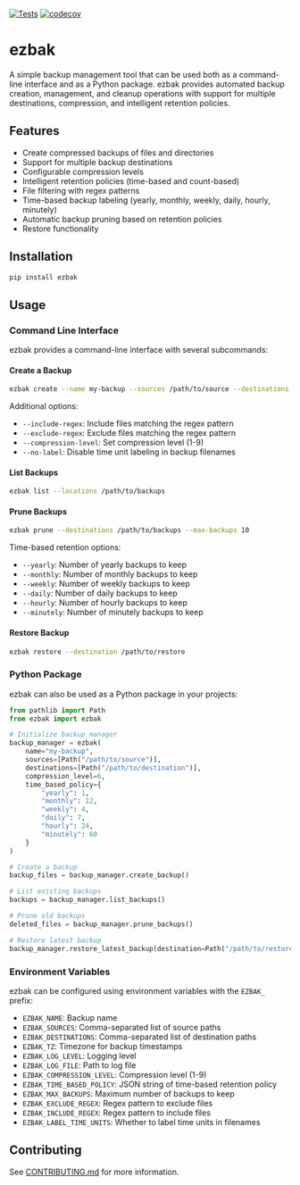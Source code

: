 [![Tests](https://github.com/natelandau/ezbak/actions/workflows/test.yml/badge.svg)](https://github.com/natelandau/ezbak/actions/workflows/test.yml) [![codecov](https://codecov.io/gh/natelandau/ezbak/graph/badge.svg?token=CXstf6zblD)](https://codecov.io/gh/natelandau/ezbak)

# ezbak

A simple backup management tool that can be used both as a command-line interface and as a Python package. ezbak provides automated backup creation, management, and cleanup operations with support for multiple destinations, compression, and intelligent retention policies.

## Features

-   Create compressed backups of files and directories
-   Support for multiple backup destinations
-   Configurable compression levels
-   Intelligent retention policies (time-based and count-based)
-   File filtering with regex patterns
-   Time-based backup labeling (yearly, monthly, weekly, daily, hourly, minutely)
-   Automatic backup pruning based on retention policies
-   Restore functionality

## Installation

```bash
pip install ezbak
```

## Usage

### Command Line Interface

ezbak provides a command-line interface with several subcommands:

#### Create a Backup

```bash
ezbak create --name my-backup --sources /path/to/source --destinations /path/to/destination
```

Additional options:

-   `--include-regex`: Include files matching the regex pattern
-   `--exclude-regex`: Exclude files matching the regex pattern
-   `--compression-level`: Set compression level (1-9)
-   `--no-label`: Disable time unit labeling in backup filenames

#### List Backups

```bash
ezbak list --locations /path/to/backups
```

#### Prune Backups

```bash
ezbak prune --destinations /path/to/backups --max-backups 10
```

Time-based retention options:

-   `--yearly`: Number of yearly backups to keep
-   `--monthly`: Number of monthly backups to keep
-   `--weekly`: Number of weekly backups to keep
-   `--daily`: Number of daily backups to keep
-   `--hourly`: Number of hourly backups to keep
-   `--minutely`: Number of minutely backups to keep

#### Restore Backup

```bash
ezbak restore --destination /path/to/restore
```

### Python Package

ezbak can also be used as a Python package in your projects:

```python
from pathlib import Path
from ezbak import ezbak

# Initialize backup manager
backup_manager = ezbak(
    name="my-backup",
    sources=[Path("/path/to/source")],
    destinations=[Path("/path/to/destination")],
    compression_level=6,
    time_based_policy={
        "yearly": 1,
        "monthly": 12,
        "weekly": 4,
        "daily": 7,
        "hourly": 24,
        "minutely": 60
    }
)

# Create a backup
backup_files = backup_manager.create_backup()

# List existing backups
backups = backup_manager.list_backups()

# Prune old backups
deleted_files = backup_manager.prune_backups()

# Restore latest backup
backup_manager.restore_latest_backup(destination=Path("/path/to/restore"))
```

### Environment Variables

ezbak can be configured using environment variables with the `EZBAK_` prefix:

-   `EZBAK_NAME`: Backup name
-   `EZBAK_SOURCES`: Comma-separated list of source paths
-   `EZBAK_DESTINATIONS`: Comma-separated list of destination paths
-   `EZBAK_TZ`: Timezone for backup timestamps
-   `EZBAK_LOG_LEVEL`: Logging level
-   `EZBAK_LOG_FILE`: Path to log file
-   `EZBAK_COMPRESSION_LEVEL`: Compression level (1-9)
-   `EZBAK_TIME_BASED_POLICY`: JSON string of time-based retention policy
-   `EZBAK_MAX_BACKUPS`: Maximum number of backups to keep
-   `EZBAK_EXCLUDE_REGEX`: Regex pattern to exclude files
-   `EZBAK_INCLUDE_REGEX`: Regex pattern to include files
-   `EZBAK_LABEL_TIME_UNITS`: Whether to label time units in filenames

## Contributing

See [CONTRIBUTING.md](CONTRIBUTING.md) for more information.
